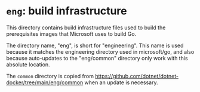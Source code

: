 # `eng`: build infrastructure

This directory contains build infrastructure files used to build the prerequisites images that Microsoft uses to build Go.

The directory name, "eng", is short for "engineering". This name is used because it matches the engineering directory used in microsoft/go, and also because auto-updates to the "eng/common" directory only work with this absolute location.

The `common` directory is copied from https://github.com/dotnet/dotnet-docker/tree/main/eng/common when an update is necessary.
